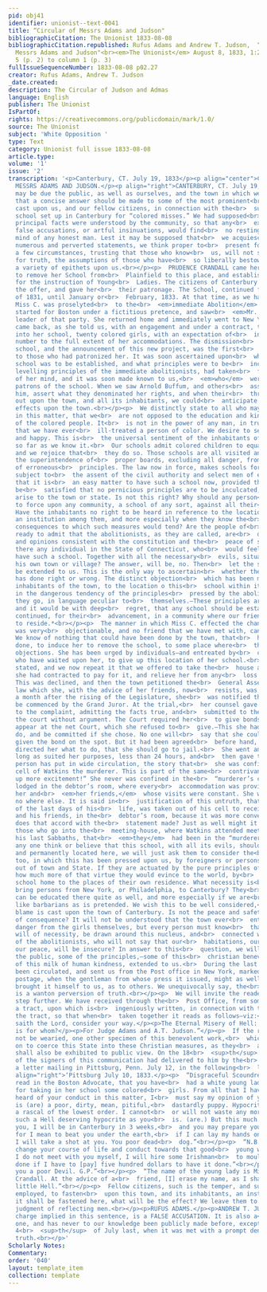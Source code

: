 ```yaml
---
pid: obj41
identifier: unionist--text-0041
title: “Circular of Messrs Adams and Judson"
bibliographicCitation: The Unionist 1833-08-08
bibliographicCitation.republished: Rufus Adams and Andrew T. Judson,  “Circular of
  Messrs Adams and Judson"<br><em>The Unionist</em> August 8, 1833, 1:2:2-3, column
  5 (p. 2) to column 1 (p. 3)
fullIssueSequenceNumber: 1833-08-08 p02.27
creator: Rufus Adams, Andrew T. Judson
_date.created: 
description: The Circular of Judson and Admas
language: English
publisher: The Unionist
IsPartOf: 
rights: https://creativecommons.org/publicdomain/mark/1.0/
source: The Unionist
subject: 'White Opposition '
type: Text
category: Unionist full issue 1833-08-08
article.type: 
volume: '1'
issue: '2'
transcription: '<p>Canterbury, CT. July 19, 1833</p><p align="center">CIRCULAR OF
  MESSRS ADAMS AND JUDSON.</p><p align="right">CANTERBURY, CT. July 19, 1833</p><p>  It
  may be due the public, as well as ourselves, and the town in which we<br>  reside,
  that a concise answer should be made to some of the most prominent<br>  aspersions
  cast upon us, and our fellow citizens, in connection with the<br>  subject of a
  school set up in Canterbury for “colored misses.” We had supposed<br>  that the
  principal facts were understood by the community, so that any<br>  exaggerated statements,
  false accusations, or artful insinuations, would find<br>  no resting place in the
  mind of any honest man. Lest it may be supposed that<br>  we acquiesce in these
  numerous and perverted statements, we think proper to<br>  present for consideration,
  a few circumstances, trusting that those who know<br>  us, will not so readily receive
  for truth, the assumptions of those who have<br>  so liberally bestowed so great
  a variety of epithets upon us.<br></p><p>  PRUDENCE CRANDALL came here with a proposition
  to remove her School from<br>  Plainfield to this place, and establish one here,
  for the instruction of Young<br>  Ladies. The citizens of Canterbury readily embraced
  the offer, and gave her<br>  their patronage. The School, continued from the Fall
  of 1831, until January or<br>  February, 1833. At that time, as we have since learned,
  Miss C. was proselyted<br>  to the<br>  <em>immediate Abolition</em>  faith. She
  started for Boston under a fictitious pretence, and saw<br>  <em>Mr. Garrison,</em>  the
  leader of that party. She returned home and immediately went to New York<br>  and
  came back, as she told us, with an engagement and under a contract, to<br>  receive
  into her school, twenty colored girls, with an expectation of<br>  increasing the
  number to the full extent of her accommodations. The dismission<br>  of her former
  school, and the announcement of this new project, was the first<br>  knowledge given
  to those who had patronized her. It was soon ascertained upon<br>  what ground the
  school was to be established, and what principles were to be<br>  inculcated. The
  levelling principles of the immediate abolitionists, had taken<br>  full possession
  of her mind, and it was soon made known to us,<br>  <em>who</em>  were to be the
  patrons of the school. When we saw Arnold Buffum, and others<br>  associated with
  him, assert what they denominated her rights, and when their<br>  threats were poured
  out upon the town, and all its inhabitants, we could<br>  anticipate the ultimate
  effects upon the town.<br></p><p>  We distinctly state to all who may feel an interest
  in this matter, that we<br>  are not opposed to the education and kind treatment
  of the colored people. It<br>  is not in the power of any man, in truth, to say,
  that we have ever<br>  ill-treated a person of color. We desire to see them free
  and happy. This is<br>  the universal sentiment of the inhabitants of the town,
  so far as we know it.<br>  Our schools admit colored children to equal privileges,
  and we rejoice that<br>  they do so. Those schools are all visited and are under
  the superintendence of<br>  proper boards, excluding all danger, from the inculcation
  of erroneous<br>  principles. The law now in force, makes schools for foreign blacks
  subject to<br>  the assent of the civil authority and select men of each town, so
  that it is<br>  an easy matter to have such a school now, provided that board could
  be<br>  satisfied that no pernicious principles are to be inculcated, and no danger<br>  could
  arise to the town or state. Is not this right? Why should any person<br>  desire
  to force upon any community, a school of any sort, against all their<br>  wishes?
  Have the inhabitants no right to be heard in reference to the location<br>  of such
  an institution among them, and more especially when they know the<br>  dangerous
  consequences to which such measures would tend? Are the people of<br>  this State
  ready to admit that the abolitionists, as they are called, are<br>  diffusing sentiments
  and opinions consistent with the constitution and the<br>  peace of society? Is
  there any individual in the State of Connecticut, who<br>  would feel willing to
  have such a school. Together with all the necessary<br>  evils, situated within
  his own town or village? The answer, will be, no. Then<br>  let the same feeling
  be extended to us. This is the only way to ascertain<br>  whether the town of Canterbury
  has done right or wrong. The distinct objection<br>  which has been made by the
  inhabitants of the town, to the location o this<br>  school within its limits, consists
  in the dangerous tendency of the principles<br>  pressed by the abolitionists wherever
  they go, in language peculiar to<br>  themselves.—These principles are well understood,
  and it would be with deep<br>  regret, that any school should be established and
  continued, for their<br>  advancement, in a community where our friends are compelled
  to reside.*<br></p><p>  The manner in which Miss C. effected the change in her school,
  was very<br>  objectionable, and no friend that we have met with, can furnish any<br>  justification.
  We know of nothing that could have been done by the town, that<br>  has not been
  done, to induce her to remove the school, to some place where<br>  there were no
  objections. She has been urged by individuals—and entreated by<br>  committees,
  who have waited upon her, to give up this location of her school.<br>  We have heretofore
  stated, and we now repeat it that we offered to take the<br>  house at the price
  she had contracted to pay for it, and relieve her from any<br>  loss on that account.
  This was declined, and then the town petitioned the<br>  General Assembly, and the
  law which she, with the advice of her friends, now<br>  resists, was passed. Nearly
  a month after the rising of the Legislature, she<br>  was notified that a suit would
  be commenced by the Grand Juror. At the trial,<br>  her counsel gave in a demurrer
  to the complaint, admitting the facts true, and<br>  submitted to the finding of
  the court without argument. The Court required her<br>  to give bonds of $150 to
  appear at the net Court, which she refused to<br>  give.—This she had a right to
  do, and be committed if she chose. No one will<br>  say that she could not have
  given the bond on the spot. But it had been agreed<br>  before hand, by those who
  directed her what to do, that she should go to jail.<br>  She went and staid as
  long as suited her purposes, less than 24 hours, and<br>  then gave the bond. Some
  person has put in wide circulation, the story that<br>  she was confined in the
  cell of Watkins the murderer. This is part of the same<br>  contrivance to “get
  up more excitement!” She never was confined in the<br>  “murderer’s cell.” She was
  lodged in the debtor’s room, where every<br>  accommodation was provided, both for
  her and<br>  <em>her friends,</em>  whose visits were constant. She was confined
  no where else. It is said in<br>  justification of this untruth, that Watkins, some
  of the last days of his<br>  life, was taken out of his cell to receive the clergy
  and his friends, in the<br>  debtor’s room, because it was more convenient. How
  does that accord with the<br>  statement made? Just as well might it be said by
  those who go into the<br>  meeting-house, where Watkins attended meeting some of
  his last Sabbaths, that<br>  <em>they</em>  had been in the “murderers cell.”<br></p><p>  Does
  any one think or believe that this school, with all its evils, should be<br>  fixed,
  and permanently located here, we will just ask them to consider the<br>  manner
  too, in which this has been pressed upon us, by foreigners or persons<br>  residing
  out of town and State. If they are actuated by the pure principles of<br>  benevolence,
  how much more of that virtue they would evince to the world, by<br>  taking the
  school home to the places of their own residence. What necessity is<br>  there to
  bring persons from New York, or Philadelphia, to Canterbury? They<br>  certainly
  can be educated there quite as well, and more especially if we are<br>  so much
  like barbarians as is pretended. We wish this to be well considered,<br>  before
  blame is cast upon the town of Canterbury. Is not the peace and safety<br>  of community,
  of consequence? It will not be understood that the town ever<br>  entertained any
  danger from the girls themselves, but every person must know<br>  that many others
  will of necessity, be drawn around this nucleus, and<br>  connected with the principles
  of the abolitionists, who will not say that our<br>  habitations, our persons and
  our peace, will be insecure? In answer to this<br>  question, we will exhibit to
  the public, some of the principles,—some of this<br>  christian benevolence,—some
  of this milk of human kindness, extended to us.<br>  During the last week, the<br>  <em>“Climax”</em>  has
  been circulated, and sent us from the Post office in New York, marked with<br>  double
  postage, when the gentleman from whose press it issued, might as well<br>  have
  brought it himself to us, as to others. We unequivocally say, the<br>  ”Climax”
  is a wanton perversion of truth.<br></p><p>  We will invite the reader to go one
  step further. We have received through the<br>  Post Office, from some zealous abolitionist,
  a tract, upon which is<br>  ingeniously written, in connection with the title of
  the tract, so that when<br>  taken together it reads as follows—viz:<br></p><p>“Thus
  saith the Lord, consider your way.</p><p>The Eternal Misery of Hell: this place
  is for whom?</p><p>For Judge Adams and A.T. Judson.”</p><p>  If the reader will
  not be wearied, one other specimen of this benevolent work,<br>  which is going
  on to coerce this State into these Christian measures, as they<br>  are denominated,
  shall also be exhibited to public view. On the 18<br>  <sup>th</sup>  inst., one
  of the signers of this communication had delivered to him by the<br>  Post Master,
  a letter mailing in Pittsburg, Penn. July 12, in the following<br>  language:<br></p><p
  align="right">‘Pittsburg July 10, 1833.</p><p>  “Disgraceful Scoundrel—I have just
  read in the Boston Advocate, that you have<br>  had a white young lady put in prison,
  for taking in her school some colored<br>  girls. From all that I have seen and
  heard of your conduct in this matter, I<br>  must say my opinion of you is this—You
  is (are) a poor, dirty, mean, pitiful,<br>  dastardly puppy. Hypocritical villain,
  a rascal of the lowest order. I cannot<br>  or will not waste any more paper with
  such a Hell deserving hypocrite as you<br>  is. (are.) But this much I will tell
  you, I will be in Canterbury in 3 weeks,<br>  and you may prepare yourself for me,
  for I mean to beat you under the earth,<br>  if I can lay my hands on you. If not
  I will take a shot at you. You poor dead<br>  dog.”<br></p><p>  “N.B. If you don''t
  change your course of life and conduct towards that good<br>  young woman, in case
  I do not meet with you myself, I will hire some Irishman<br>  to mould you. It<br>  <em>shall</em>  be
  done if I have to [pay] five hundred dollars to have it done.”<br></p><p>  “I leave
  you a poor Devil. G.P.”<br></p><p>  “The name of the young lady is Miss Prudence
  Crandall. At the advice of a<br>  friend, [I] erase my name, as I shall be in your
  little Hell.”<br></p><p>  Fellow citizens, such is the temper, and such the means
  employed, to fasten<br>  upon this town, and its inhabitants, an institution of<br>  <em>benevolence.</em>  When
  it shall be fastened here, what will be the effect? We leave them to the<br>  sober
  judgment of reflecting men.<br></p><p>RUFUS ADAMS.</p><p>ANDREW T. JUDSON.</p><p>  *The
  charge implied in this sentence, is a FALSE ACCUSATION. It is also a<br>  recent
  one, and has never to our knowledge been publicly made before, except<br>  on the
  4<br>  <sup>th</sup>  of July last, when it was met with a prompt denial of its
  truth.<br></p>'
Scholarly Notes: 
Commentary: 
order: '040'
layout: template_item
collection: template
---
```


